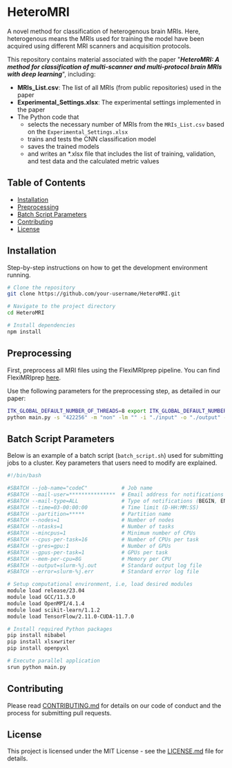 # HeteroMRI
A novel method for classification of heterogenous brain MRIs. Here, heterogenous means the MRIs used for training the model have been acquired using different MRI scanners and acquisition protocols.

This repository contains material associated with the paper "***HeteroMRI: A method for classification of multi-scanner and multi-protocol brain MRIs with deep learning***", including:

- **MRIs_List.csv**: The list of all MRIs (from public repositories) used in the paper 
- **Experimental_Settings.xlsx**: The experimental settings implemented in the paper
- The Python code that
  - selects the necessary number of MRIs from the `MRIs_List.csv` based on the `Experimental_Settings.xlsx`
  - trains and tests the CNN classification model
  - saves the trained models
  - and writes an *.xlsx file that includes the list of training, validation, and test data and the calculated metric values



## Table of Contents

- [Installation](#installation)
- [Preprocessing](#preprocessing)
- [Batch Script Parameters](#batch-script-parameters)
- [Contributing](#contributing)
- [License](#license)

## Installation

Step-by-step instructions on how to get the development environment running.

```bash
# Clone the repository
git clone https://github.com/your-username/HeteroMRI.git

# Navigate to the project directory
cd HeteroMRI

# Install dependencies
npm install
```

## Preprocessing

First, preprocess all MRI files using the FlexiMRIprep pipeline. You can find FlexiMRIprep [here](https://github.com/ul-mds/FlexiMRIprep).

Use the following parameters for the preprocessing step, as detailed in our paper:

```bash
ITK_GLOBAL_DEFAULT_NUMBER_OF_THREADS=8 export ITK_GLOBAL_DEFAULT_NUMBER_OF_THREADS
python main.py -s "422256" -m "non" -lm "" -i "./input" -o "./output" -s2 r:1
```


## Batch Script Parameters

Below is an example of a batch script (`batch_script.sh`) used for submitting jobs to a cluster. Key parameters that users need to modify are explained.

```bash
#!/bin/bash

#SBATCH --job-name="codeC"           # Job name
#SBATCH --mail-user=***************  # Email address for notifications
#SBATCH --mail-type=ALL              # Type of notifications (BEGIN, END, FAIL, ALL)
#SBATCH --time=03-00:00:00           # Time limit (D-HH:MM:SS)
#SBATCH --partition=*****            # Partition name
#SBATCH --nodes=1                    # Number of nodes
#SBATCH --ntasks=1                   # Number of tasks
#SBATCH --mincpus=1                  # Minimum number of CPUs
#SBATCH --cpus-per-task=16           # Number of CPUs per task
#SBATCH --gres=gpu:1                 # Number of GPUs
#SBATCH --gpus-per-task=1            # GPUs per task
#SBATCH --mem-per-cpu=8G             # Memory per CPU
#SBATCH --output=slurm-%j.out        # Standard output log file
#SBATCH --error=slurm-%j.err         # Standard error log file

# Setup computational environment, i.e, load desired modules
module load release/23.04  
module load GCC/11.3.0  
module load OpenMPI/4.1.4
module load scikit-learn/1.1.2
module load TensorFlow/2.11.0-CUDA-11.7.0

# Install required Python packages
pip install nibabel
pip install xlsxwriter
pip install openpyxl

# Execute parallel application 
srun python main.py
```

## Contributing

Please read [CONTRIBUTING.md](https://github.com/your-username/HeteroMRI/CONTRIBUTING.md) for details on our code of conduct and the process for submitting pull requests.

## License

This project is licensed under the MIT License - see the [LICENSE.md](LICENSE.md) file for details.

